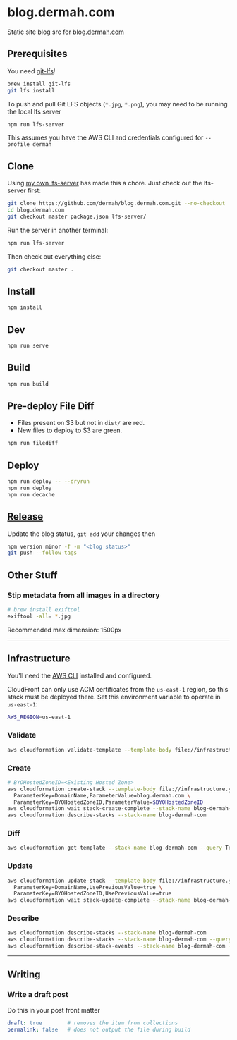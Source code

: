 # blog.dermah.com

Static site blog src for [blog.dermah.com](https://blog.dermah.com)

## Prerequisites

You need [git-lfs](https://git-lfs.github.com/)!

```bash
brew install git-lfs
git lfs install
```

To push and pull Git LFS objects (`*.jpg`, `*.png`), you may need to be running the local lfs server

```bash
npm run lfs-server
```

This assumes you have the AWS CLI and credentials configured for `--profile dermah`

## Clone

Using [my own lfs-server](https://blog.dermah.com/2020/05/26/how-to-be-stingy-git-lfs-on-your-own-s3-bucket/) has made this a chore. Just check out the lfs-server first:

```bash
git clone https://github.com/dermah/blog.dermah.com.git --no-checkout
cd blog.dermah.com
git checkout master package.json lfs-server/
```

Run the server in another terminal:

```bash
npm run lfs-server
```

Then check out everything else:

```bash
git checkout master .
```

## Install

```bash
npm install
```

## Dev

```bash
npm run serve
```

## Build

```bash
npm run build
```

## Pre-deploy File Diff

* Files present on S3 but not in `dist/` are red.
* New files to deploy to S3 are green.

```bash
npm run filediff
```

## Deploy

```bash
npm run deploy -- --dryrun
npm run deploy
npm run decache
```

## [Release](https://github.com/Dermah/blog.dermah.com/releases)

Update the blog status, `git add` your changes then

```bash
npm version minor -f -m "<blog status>"
git push --follow-tags
```

## Other Stuff

### Stip metadata from all images in a directory

```bash
# brew install exiftool
exiftool -all= *.jpg
```

Recommended max dimension: 1500px

---
## Infrastructure

You'll need the [AWS CLI](https://aws.amazon.com/cli/) installed and configured.

CloudFront can only use ACM certificates from the `us-east-1` region, so this stack must be deployed there. Set this environment variable to operate in `us-east-1`:

```bash
AWS_REGION=us-east-1
```

### Validate

```bash
aws cloudformation validate-template --template-body file://infrastructure.yml
```

### Create

```bash
# BYOHostedZoneID=<Existing Hosted Zone>
aws cloudformation create-stack --template-body file://infrastructure.yml --stack-name blog-dermah-com --parameters \
  ParameterKey=DomainName,ParameterValue=blog.dermah.com \
  ParameterKey=BYOHostedZoneID,ParameterValue=$BYOHostedZoneID
aws cloudformation wait stack-create-complete --stack-name blog-dermah-com
aws cloudformation describe-stacks --stack-name blog-dermah-com
```

### Diff
```bash
aws cloudformation get-template --stack-name blog-dermah-com --query TemplateBody --output text | git diff --no-index - infrastructure.yml
```
### Update

```bash
aws cloudformation update-stack --template-body file://infrastructure.yml --stack-name blog-dermah-com --parameters \
  ParameterKey=DomainName,UsePreviousValue=true \
  ParameterKey=BYOHostedZoneID,UsePreviousValue=true
aws cloudformation wait stack-update-complete --stack-name blog-dermah-com
```

### Describe

```bash
aws cloudformation describe-stacks --stack-name blog-dermah-com
aws cloudformation describe-stacks --stack-name blog-dermah-com --query "Stacks[0].Outputs"
aws cloudformation describe-stack-events --stack-name blog-dermah-com --query "StackEvents[*].{ID:LogicalResourceId,Type:ResourceType,Status:ResourceStatus,Time:Timestamp,Reason:ResourceStatusReason}"
```

---

## Writing

### Write a draft post

Do this in your post front matter
```yaml
draft: true        # removes the item from collections
permalink: false   # does not output the file during build
```